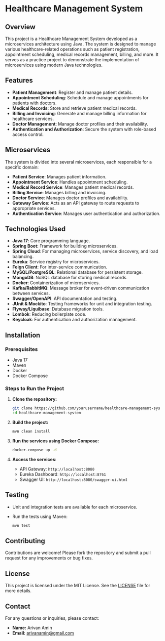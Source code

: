# Healthcare Management System

## Overview

This project is a Healthcare Management System developed as a microservices architecture using Java. The system is designed to manage various healthcare-related operations such as patient registration, appointment scheduling, medical records management, billing, and more. It serves as a practice project to demonstrate the implementation of microservices using modern Java technologies.

## Features

- **Patient Management**: Register and manage patient details.
- **Appointment Scheduling**: Schedule and manage appointments for patients with doctors.
- **Medical Records**: Store and retrieve patient medical records.
- **Billing and Invoicing**: Generate and manage billing information for healthcare services.
- **Doctor Management**: Manage doctor profiles and their availability.
- **Authentication and Authorization**: Secure the system with role-based access control.

## Microservices

The system is divided into several microservices, each responsible for a specific domain:

- **Patient Service**: Manages patient information.
- **Appointment Service**: Handles appointment scheduling.
- **Medical Record Service**: Manages patient medical records.
- **Billing Service**: Manages billing and invoicing.
- **Doctor Service**: Manages doctor profiles and availability.
- **Gateway Service**: Acts as an API gateway to route requests to appropriate services.
- **Authentication Service**: Manages user authentication and authorization.

## Technologies Used

- **Java 17**: Core programming language.
- **Spring Boot**: Framework for building microservices.
- **Spring Cloud**: For managing microservices, service discovery, and load balancing.
- **Eureka**: Service registry for microservices.
- **Feign Client**: For inter-service communication.
- **MySQL/PostgreSQL**: Relational database for persistent storage.
- **MongoDB**: NoSQL database for storing medical records.
- **Docker**: Containerization of microservices.
- **Kafka/RabbitMQ**: Message broker for event-driven communication between services.
- **Swagger/OpenAPI**: API documentation and testing.
- **JUnit & Mockito**: Testing frameworks for unit and integration testing.
- **Flyway/Liquibase**: Database migration tools.
- **Lombok**: Reducing boilerplate code.
- **Keycloak**: For authentication and authorization management.

## Installation

### Prerequisites

- Java 17
- Maven
- Docker
- Docker Compose

### Steps to Run the Project

1. **Clone the repository:**

    ```bash
    git clone https://github.com/yourusername/healthcare-management-system.git
    cd healthcare-management-system
    ```

2. **Build the project:**

    ```bash
    mvn clean install
    ```

3. **Run the services using Docker Compose:**

    ```bash
    docker-compose up -d
    ```

4. **Access the services:**

    - API Gateway: `http://localhost:8080`
    - Eureka Dashboard: `http://localhost:8761`
    - Swagger UI: `http://localhost:8080/swagger-ui.html`

## Testing

- Unit and integration tests are available for each microservice.
- Run the tests using Maven:

    ```bash
    mvn test
    ```

## Contributing

Contributions are welcome! Please fork the repository and submit a pull request for any improvements or bug fixes.

## License

This project is licensed under the MIT License. See the [LICENSE](LICENSE) file for more details.

## Contact

For any questions or inquiries, please contact:

- **Name:** Arivan Amin
- **Email:** arivanamin@gmail.com
